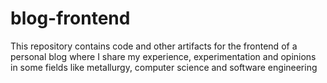 # blog-frontend
This repository contains code and other artifacts for the frontend of a personal blog where I share my experience, experimentation and opinions in some fields like metallurgy, computer science and software engineering
